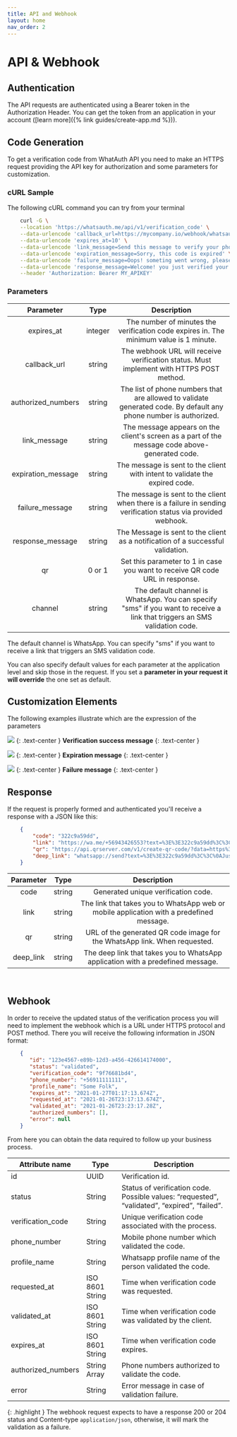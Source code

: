 ```yaml
---
title: API and Webhook
layout: home
nav_order: 2
---
```

# API & Webhook

## Authentication

The API requests are authenticated using a Bearer token in the Authorization Header. You can get the token from an application in your account ([learn more]({% link guides/create-app.md %})).

  

  

## Code Generation

To get a verification code from WhatAuth API you need to make an HTTPS request providing the API key for authorization and some parameters for customization.

### cURL Sample

The following cURL command you can try from your terminal

```bash
    curl -G \
    --location 'https://whatsauth.me/api/v1/verification_code' \
    --data-urlencode 'callback_url=https://mycompany.io/webhook/whatsauth' \
    --data-urlencode 'expires_at=10' \
    --data-urlencode 'link_message=Send this message to verify your phone in MyCompany' \
    --data-urlencode 'expiration_message=Sorry, this code is expired' \
    --data-urlencode 'failure_message=Oops! someting went wrong, please try again.' \
    --data-urlencode 'response_message=Welcome! you just verified your phone as easy as it could be.' \
    --header 'Authorization: Bearer MY_APIKEY'
```

### Parameters  

|      Parameter     |   Type  |                                                         Description                                                        |
|:------------------:|:-------:|:--------------------------------------------------------------------------------------------------------------------------:|
| expires_at         | integer | The number of minutes the verification code expires in. The minimum value is 1 minute.                                     |
| callback_url       | string  | The webhook URL will receive verification status. Must implement with HTTPS POST method.                                   |
| authorized_numbers | string  | The list of phone numbers that are allowed to validate generated code. By default any phone number is authorized.          |
| link_message       | string  | The message appears on the client's screen as a part of the message code above-generated code.                             |
| expiration_message | string  | The message is sent to the client with intent to validate the expired code.                                                |
| failure_message    | string  | The message is sent to the client when there is a failure in sending verification status via provided webhook.             |
| response_message   | string  | The Message is sent to the client as a notification of a successful validation.                                            |
| qr                 | 0 or 1  | Set this parameter to 1 in case you want to receive QR code URL in response.                                               |
| channel            | string  | The default channel is WhatsApp. You can specify "sms" if you want to receive a link that triggers an SMS validation code. |

The default channel is WhatsApp. You can specify "sms" if you want to receive a link that triggers an SMS validation code.  

You can also specify default values for each parameter at the application level and skip those in the request. If you set a **parameter in your request it will override** the one set as default.


## Customization Elements

The following examples illustrate which are the expression of the parameters

![](https://s3.amazonaws.com/cdn.freshdesk.com/data/helpdesk/attachments/production/151020508950/original/UKCuSOcA_wb9cInIaFe118ouWuzmiliWtA.png?1683919585)
{: .text-center }
**Verification success message**
{: .text-center }

![](https://s3.amazonaws.com/cdn.freshdesk.com/data/helpdesk/attachments/production/151020509006/original/Wbow66G4hhh9u6be01W0tPbZ3m1SKaBrtQ.png?1683919610)
{: .text-center }
**Expiration message**
{: .text-center }

![](https://s3.amazonaws.com/cdn.freshdesk.com/data/helpdesk/attachments/production/151020509030/original/UfMaH_Z7kjP2r9hQ585qtek0wqrPHTLz_A.png?1683919630)
{: .text-center }
**Failure message**
{: .text-center }

## Response

If the request is properly formed and authenticated you'll receive a response with a JSON like this:

```json
    {
        "code": "322c9a59dd",
        "link": "https://wa.me/+56943426553?text=%3E%3E322c9a59dd%3C%3C%0AJust%20tap%20the%20%22send%22%20button.",
        "qr": "https://api.qrserver.com/v1/create-qr-code/?data=https%3A%2F%2Fwa.me%2F%2B56943426553%3Ftext%3D%253E%253E322c9a59dd%253C%253C%250AJust%2520tap%2520the%2520%2522send%2522%2520button.&size=200x200",
        "deep_link": "whatsapp://send?text=%3E%3E322c9a59dd%3C%3C%0AJust%20tap%20the%20%22send%22%20button.&phone=+56943426553"
    }
```

| Parameter |  Type  |                                        Description                                       |
|:---------:|:------:|:----------------------------------------------------------------------------------------:|
| code      | string | Generated unique verification code.                                                      |
| link      | string | The link that takes you to WhatsApp web or mobile application with a predefined message. |
| qr        | string | URL of the generated QR code image for the WhatsApp link. When requested.                |
| deep_link | string | The deep link that takes you to WhatsApp application with a predefined message.          |

‍

## Webhook

In order to receive the updated status of the verification process you will need to implement the webhook which is a URL under HTTPS protocol and POST method. There you will receive the following information in JSON format:

```json
    {
       "id": "123e4567-e89b-12d3-a456-426614174000",
       "status": "validated",
       "verification_code": "9f76681bd4",
       "phone_number": "+56911111111",
       "profile_name": "Some Folk",
       "expires_at": "2021-01-27T01:17:13.674Z",
       "requested_at": "2021-01-26T23:17:13.674Z",
       "validated_at": "2021-01-26T23:23:17.28Z",
       "authorized_numbers": [],
       "error": null
    }
```

From here you can obtain the data required to follow up your business process.

| Attribute name     | Type            | Description                                                                                  |
|--------------------|-----------------|----------------------------------------------------------------------------------------------|
| id                 | UUID            | Verification id.                                                                             |
| status             | String          | Status of verification code. Possible values: “requested”, “validated”, “expired”, “failed”. |
| verification_code  | String          | Unique verification code associated with the process.                                        |
| phone_number       | String          | Mobile phone number which validated the code.                                                |
| profile_name       | String          | Whatsapp profile name of the person validated the code.                                      |
| requested_at       | ISO 8601 String | Time when verification code was requested.                                                   |
| validated_at       | ISO 8601 String | Time when verification code was validated by the client.                                     |
| expires_at         | ISO 8601 String | Time when verification code expires.                                                         |
| authorized_numbers | String Array    | Phone numbers authorized to validate the code.                                               |
| error              | String          | Error message in case of validation failure.                                                 |

  
{: .highlight }
The webhook request expects to have a response 200 or 204 status and Content-type `application/json`, otherwise, it will mark the validation as a failure.
